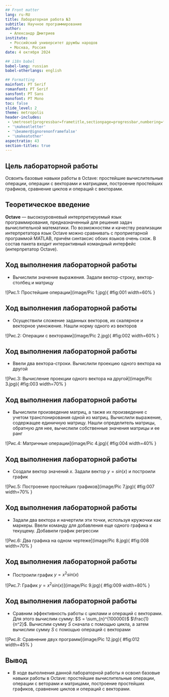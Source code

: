 ```yaml
---
## Front matter
lang: ru-RU
title: Лабораторная работа №3
subtitle: Научное программирование
author:
  - Александр Дмитриев
institute:
  - Российский университет дружбы народов
  - Москва, Россия
date: 4 октября 2024

## i18n babel
babel-lang: russian
babel-otherlangs: english

## Formatting
mainfont: PT Serif
romanfont: PT Serif
sansfont: PT Sans
monofont: PT Mono
toc: false
slide_level: 2
theme: metropolis
header-includes: 
 - \metroset{progressbar=frametitle,sectionpage=progressbar,numbering=fraction}
 - '\makeatletter'
 - '\beamer@ignorenonframefalse'
 - '\makeatother'
aspectratio: 43
section-titles: true
---
```


## Цель лабораторной работы

Освоить базовые навыки работы в Octave: простейшие вычислительные операции, операции с векторами и матрицами, построение простейших графиков, сравнение циклов и операций с векторами.

## Теоретическое введение

__Octave__ — высокоуровневый интерпретируемый язык программирования, предназначенный для решения задач вычислительной математики. По возможностям и качеству реализации интерпретатора язык Octave можно сравнивать с проприетарной программой MATLAB, причём синтаксис обоих языков очень схож. В состав пакета входит интерактивный командный интерфейс (интерпретатор Octave).

## Ход выполнения лабораторной работы
- Вычислили значение выражения. Задали вектор-строку, вектор-столбец и матрицу

![Рис.1: Простейшие операции](image/Pic 1.jpg){ #fig:001 width=60% }

## Ход выполнения лабораторной работы
- Осуществили сложение заданных векторов, их скалярное и векторное умножение. Нашли норму одного из векторов

![Рис.2: Операции с векторами](image/Pic 2.jpg){ #fig:002 width=60% }

## Ход выполнения лабораторной работы
- Ввели два вектора-строки. Вычислили проекцию одного вектора на другой

![Рис.3: Вычисление проекции одного вектора на другой](image/Pic 3.jpg){ #fig:003 width=70% }

## Ход выполнения лабораторной работы
- Вычислили произведение матриц, а также их произведение с учетом транспонирования одной из матриц. Вычислили выражение, содержащее единичную матрицу. Нашли определитель матрицы, обратную для нее, вычислили собственные значения матрицы и ее ранг

![Рис.4: Матричные операции](image/Pic 4.jpg){ #fig:004 width=40% }

## Ход выполнения лабораторной работы
- Создали вектор значений $x$. Задали вектор $y = sin(x)$ и построили график

![Рис.5: Построение простейших графиков](image/Pic 7.jpg){ #fig:007 width=70% }

## Ход выполнения лабораторной работы
- Задали два вектора и начертили эти точки, используя кружочки как маркеры. Ввели команду для добавления еще одного графика к текущему. Добавили график регрессии

![Рис.6: Два графика на одном чертеже](image/Pic 8.jpg){ #fig:008 width=70% }

## Ход выполнения лабораторной работы
- Построили график $y = x^2sin(x)$

![Рис.7: График $y = x^2sin(x)$](image/Pic 9.jpg){ #fig:009 width=80% }

## Ход выполнения лабораторной работы

- Сравним эффективность работы с циклами и операций с векторами. Для этого вычислим сумму: $S = \sum_{n}^{100000}$ $\frac{1}{n^2}$. Вычислим сумму $S$ сначала с помощью цикла, а затем вычислим сумму $S$ с помощью операций с векторами

![Рис.8: Сравнение двух программ](image/Pic 12.jpg){ #fig:012 width=45% }

## Вывод
- В ходе выполнения данной лабораторной работы я освоил базовые навыки работы в Octave: простейшие вычислительные операции, операции с веторами и матрицами, построение простейших графиков, сравнение циклов и операций с векторами.